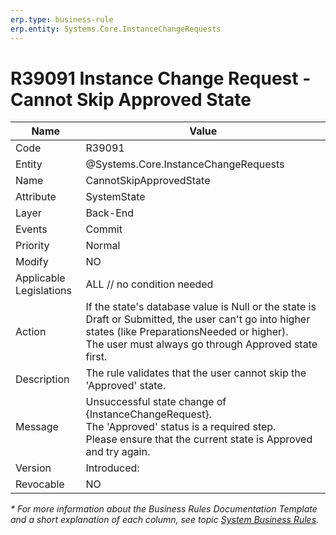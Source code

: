 ```yaml
---
erp.type: business-rule
erp.entity: Systems.Core.InstanceChangeRequests
---
```


# R39091 Instance Change Request - Cannot Skip Approved State
| Name | Value |
| ---- | ----- |
| Code | R39091 |
| Entity | @Systems.Core.InstanceChangeRequests |
| Name | CannotSkipApprovedState |
| Attribute | SystemState |
| Layer | Back-End |
| Events | Commit |
| Priority | Normal |
| Modify | NO |
| Applicable Legislations | ALL // no condition needed |
| Action | If the state's database value is Null or the state is Draft or Submitted, the user can't go into higher states (like PreparationsNeeded or higher). <br> The user must always go through Approved state first. |
| Description | The rule validates that the user cannot skip the 'Approved' state. |
| Message |  Unsuccessful state change of {InstanceChangeRequest}. <br> The 'Approved' status is a required step. <br> Please ensure that the current state is Approved and try again. |
| Version | Introduced: |
| Revocable | NO |

*\* For more information about the Business Rules Documentation Template and a short explanation of each column, see
topic [System Business Rules](../templates/template-description-system-business-rules.md).*
